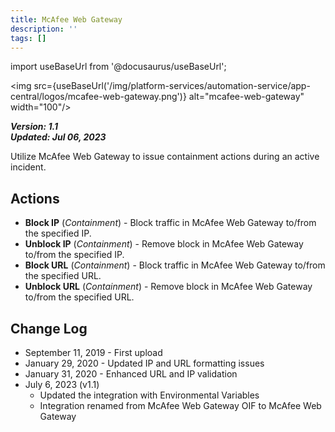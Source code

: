 ```yaml
---
title: McAfee Web Gateway
description: ''
tags: []
---
```

import useBaseUrl from '@docusaurus/useBaseUrl';

<img src={useBaseUrl('/img/platform-services/automation-service/app-central/logos/mcafee-web-gateway.png')} alt="mcafee-web-gateway" width="100"/>

***Version: 1.1  
Updated: Jul 06, 2023***

Utilize McAfee Web Gateway to issue containment actions during an active incident.

## Actions

* **Block IP** (*Containment*) - Block traffic in McAfee Web Gateway to/from the specified IP.
* **Unblock IP** (*Containment*) - Remove block in McAfee Web Gateway to/from the specified IP.
* **Block URL** (*Containment*) - Block traffic in McAfee Web Gateway to/from the specified URL.
* **Unblock URL** (*Containment*) - Remove block in McAfee Web Gateway to/from the specified URL.

## Change Log

* September 11, 2019 - First upload
* January 29, 2020 - Updated IP and URL formatting issues
* January 31, 2020 - Enhanced URL and IP validation
* July 6, 2023 (v1.1)
	+ Updated the integration with Environmental Variables
	+ Integration renamed from McAfee Web Gateway OIF to McAfee Web Gateway
